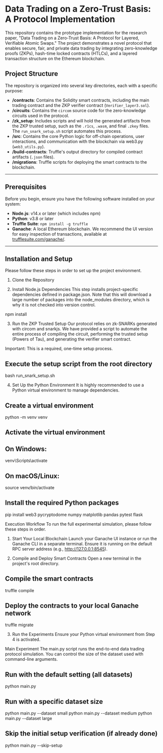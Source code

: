 # Data Trading on a Zero-Trust Basis: A Protocol Implementation

This repository contains the prototype implementation for the research paper, "Data Trading on a Zero-Trust Basis: A Protocol for Layered, Verifiable Atomic Swaps." The project demonstrates a novel protocol that enables secure, fair, and private data trading by integrating zero-knowledge proofs (ZKPs), hash-time locked contracts (HTLCs), and a layered transaction structure on the Ethereum blockchain.

## Project Structure

The repository is organized into several key directories, each with a specific purpose:

-   **/contracts**: Contains the Solidity smart contracts, including the main trading contract and the ZKP verifier contract (`Verifier_layer3.sol`).
-   **/circuits**: Contains the `circom` source code for the zero-knowledge circuits used in the protocol.
-   **/zk_setup**: Includes scripts and will hold the generated artifacts from the ZKP trusted setup, such as the `.r1cs`, `.wasm`, and final `.zkey` files. The `run_snark_setup.sh` script automates this process.
-   **/src**: Contains the core Python logic for off-chain operations, user interactions, and communication with the blockchain via web3.py (`web3_utils.py`).
-   **/build-contracts**: Truffle's output directory for compiled contract artifacts (`.json` files).
-   **/migrations**: Truffle scripts for deploying the smart contracts to the blockchain.

---

## Prerequisites

Before you begin, ensure you have the following software installed on your system:

-   **Node.js**: v14.x or later (which includes npm)
-   **Python**: v3.8 or later
-   **Truffle Suite**: `npm install -g truffle`
-   **Ganache**: A local Ethereum blockchain. We recommend the UI version for easy inspection of transactions, available at [trufflesuite.com/ganache/](https://trufflesuite.com/ganache/).

---

## Installation and Setup

Please follow these steps in order to set up the project environment.

1. Clone the Repository

2. Install Node.js Dependencies
This step installs project-specific dependencies defined in package.json. Note that this will download a large number of packages into the node_modules directory, which is why it is not checked into version control.

npm install

3. Run the ZKP Trusted Setup
Our protocol relies on zk-SNARKs generated with circom and snarkjs. We have provided a script to automate the entire process of compiling the circuit, performing the trusted setup (Powers of Tau), and generating the verifier smart contract.

Important: This is a required, one-time setup process.

## Execute the setup script from the root directory
bash run_snark_setup.sh

4. Set Up the Python Environment
It is highly recommended to use a Python virtual environment to manage dependencies.

## Create a virtual environment
python -m venv venv

## Activate the virtual environment
## On Windows:
venv\Scripts\activate
## On macOS/Linux:
source venv/bin/activate

## Install the required Python packages
pip install web3 pycryptodome numpy matplotlib pandas pytest flask

Execution Workflow
To run the full experimental simulation, please follow these steps in order.

1. Start Your Local Blockchain
Launch your Ganache UI instance or run the Ganache CLI in a separate terminal. Ensure it is running on the default RPC server address (e.g., http://127.0.0.1:8545).

2. Compile and Deploy Smart Contracts
Open a new terminal in the project's root directory.

## Compile the smart contracts
truffle compile

## Deploy the contracts to your local Ganache network
truffle migrate


3. Run the Experiments
Ensure your Python virtual environment from Step 4 is activated.

Main Experiment
The main.py script runs the end-to-end data trading protocol simulation. You can control the size of the dataset used with command-line arguments.

## Run with the default setting (all datasets)
python main.py

## Run with a specific dataset size
python main.py --dataset small
python main.py --dataset medium
python main.py --dataset large

## Skip the initial setup verification (if already done)
python main.py --skip-setup
